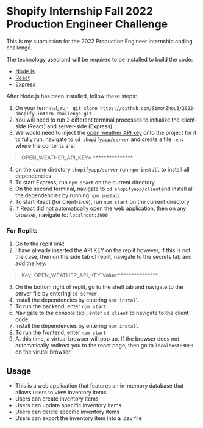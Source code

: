 # Shopify Internship Fall 2022 Production Engineer Challenge


This is my submission for the 2022 Production Engineer internship coding challenge.

The technology used and will be required to be installed to build the code:

- [Node.js](https://nodejs.org/en/)
- [React](https://reactjs.org/)
- [Express](https://expressjs.com/)

After Node.js has been installed, follow these steps:
1. On your terminal, run ` git clone https://github.com/SimonZhou3/2022-shopify-intern-challenge.git`
2. You will need to run 2 different terminal processes to initialize the client-side (React) and server-side (Express)
3. We would need to inject the [open weather API key](https://openweathermap.org/) onto the project for it to fully run. navigate to `cd shopifyapp/server` and create a file `.env` where the contents are:
> OPEN_WEATHER_API_KEY= ***************
4. on the same directory `shopifyapp/server` run `npm install` to install all dependencies
5. To start Express, run `npm start` on the current directory
6. On the second terminal, navigate to `cd shopifyapp/client`and install all the dependencies by running `npm install`
7. To start React (for client-side), run `npm start` on the current directory
8. If React did not automatically open the web application, then on any browser, navigate to: `localhost:3000`

### For Replit:
1. Go to the replit link!
2. I have already inserted the API KEY on the replit however, if this is not the case, then on the side tab of replit, navigate to the secrets tab and add the key:
 > Key: OPEN_WEATHER_API_KEY
 > Value:***************
3. On the bottom right of replit, go to the shell tab and navigate to the server file by entering `cd server`
4. Install the dependencies by entering `npm install`
5. To run the backend, enter `npm start`
6. Navigate to the console tab , enter  `cd client` to navigate to the client code.
7. Install the dependencies by entering `npm install`
8. To run the frontend, enter `npm start`
9. At this time, a virtual browser will pop up. If the browser does not automatically redirect you to the react page, then go to `localhost:3000` on the virutal browser.

## Usage

- This is a web application that features an in-memory database that allows users to view inventory items.
- Users can create inventory items
- Users can update specific inventory items
- Users can delete specific inventory items
- Users can export the inventory item into a .csv file
